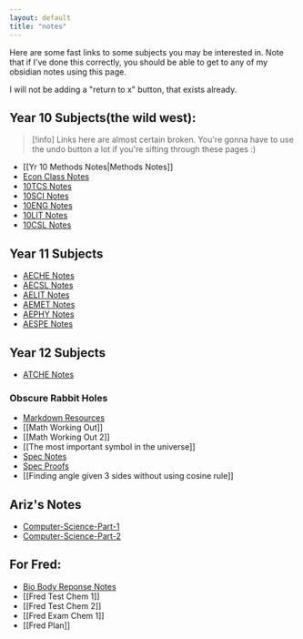 ```yaml
---
layout: default
title: "notes"
---
```


Here are some fast links to some subjects you may be interested in. Note that if I've done this correctly, you should be able to get to any of my obsidian notes using this page.

I will not be adding a "return to x" button, that exists already.

## Year 10 Subjects(the wild west):

> [!info]
> Links here are almost certain broken. You're gonna have to use the undo button a lot if you're sifting through these pages :)

* [[Yr 10 Methods Notes|Methods Notes]] 
* [Econ Class Notes](Econ%20Class%20Notes.md)
* [10TCS Notes](10TCS%20Notes.md)
* [10SCI Notes](10SCI%20Notes.md)
* [10ENG Notes](10ENG%20Notes.md)
* [10LIT Notes](10LIT%20Notes.md)
* [10CSL Notes](10CSL%20Notes.md)

## Year 11 Subjects

- [AECHE Notes](AECHE%20Notes.md)
- [AECSL Notes](AECSL%20Notes.md)
- [AELIT Notes](AELIT%20Notes.md)
- [AEMET Notes](AEMET%20Notes.md)
- [AEPHY Notes](AEPHY%20Notes.md)
- [AESPE Notes](AESPE%20Notes.md)

## Year 12 Subjects

- [ATCHE Notes](ATCHE%20Notes.md)

### Obscure Rabbit Holes
- [Markdown Resources](Markdown%20Resources.md)
- [[Math Working Out]]
- [[Math Working Out 2]]
- [[The most important symbol in the universe]]
- [Spec Notes](Spec%20Notes.md)
- [Spec Proofs](Spec%20Proofs.md)
- [[Finding angle given 3 sides without using cosine rule]]

## Ariz's Notes

- [Computer-Science-Part-1](Computer-Science-Part-1.md)
- [Computer-Science-Part-2](Computer-Science-Part-2.md)

## For Fred:
- [Bio Body Reponse Notes](Bio%20Body%20Reponse%20Notes.md)
- [[Fred Test Chem 1]]
- [[Fred Test Chem 2]]
- [[Fred Exam Chem 1]]
- [[Fred Plan]]
